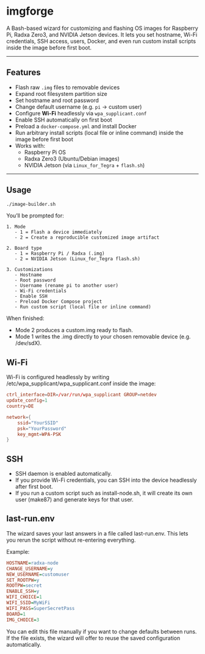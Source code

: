 # imgforge

A Bash-based wizard for customizing and flashing OS images for Raspberry Pi, Radxa Zero3, and NVIDIA Jetson devices.
It lets you set hostname, Wi-Fi credentials, SSH access, users, Docker, and even run custom install scripts inside the image before first boot.

---

## Features

- Flash raw `.img` files to removable devices
- Expand root filesystem partition size
- Set hostname and root password
- Change default username (e.g. `pi` → custom user)
- Configure **Wi-Fi** headlessly via `wpa_supplicant.conf`
- Enable SSH automatically on first boot
- Preload a `docker-compose.yml` and install Docker
- Run arbitrary install scripts (local file or inline command) inside the image before first boot
- Works with:
  - Raspberry Pi OS
  - Radxa Zero3 (Ubuntu/Debian images)
  - NVIDIA Jetson (via `Linux_for_Tegra` + `flash.sh`)

---

## Usage

```bash
./image-builder.sh
```

You’ll be prompted for:

```
1. Mode
   - 1 = Flash a device immediately
   - 2 = Create a reproducible customized image artifact

2. Board type
   - 1 = Raspberry Pi / Radxa (.img)
   - 2 = NVIDIA Jetson (Linux_for_Tegra flash.sh)

3. Customizations
   - Hostname
   - Root password
   - Username (rename pi to another user)
   - Wi-Fi credentials
   - Enable SSH
   - Preload Docker Compose project
   - Run custom script (local file or inline command)

```
When finished:

- Mode 2 produces a custom.img ready to flash.
- Mode 1 writes the .img directly to your chosen removable device (e.g. /dev/sdX).

## Wi-Fi
Wi-Fi is configured headlessly by writing /etc/wpa_supplicant/wpa_supplicant.conf inside the image:
```conf
ctrl_interface=DIR=/var/run/wpa_supplicant GROUP=netdev
update_config=1
country=DE

network={
    ssid="YourSSID"
    psk="YourPassword"
    key_mgmt=WPA-PSK
}
```

## SSH
- SSH daemon is enabled automatically.
- If you provide Wi-Fi credentials, you can SSH into the device headlessly after first boot.
- If you run a custom script such as install-node.sh, it will create its own user (make87) and generate keys for that user.


## last-run.env

The wizard saves your last answers in a file called last-run.env.
This lets you rerun the script without re-entering everything.

Example:
```ini
HOSTNAME=radxa-node
CHANGE_USERNAME=y
NEW_USERNAME=customuser
SET_ROOTPW=y
ROOTPW=secret
ENABLE_SSH=y
WIFI_CHOICE=1
WIFI_SSID=MyWiFi
WIFI_PASS=SuperSecretPass
BOARD=1
IMG_CHOICE=3
```

You can edit this file manually if you want to change defaults between runs. If the file exists, the wizard will offer to reuse the saved configuration automatically.
